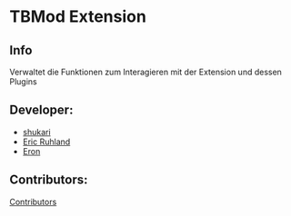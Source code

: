 # TBMod Extension
## Info
Verwaltet die Funktionen zum Interagieren mit der Extension und dessen Plugins

## Developer:
- [shukari](https://github.com/shukari)
- [Eric Ruhland](https://github.com/Er1807)
- [Eron](https://github.com/E-for-Eron)

## Contributors:
[Contributors](https://github.com/TacticalBaconDevs/TBMod/graphs/contributors)
